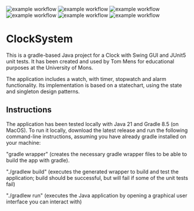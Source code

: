 ![example workflow](https://github.com/uhourri/ClockSystem/actions/workflows/gradle.yml/badge.svg)
![example workflow](https://github.com/uhourri/ClockSystem/actions/workflows/pmd.yml/badge.svg)
![example workflow](https://github.com/uhourri/ClockSystem/actions/workflows/codeql.yml/badge.svg)
![example workflow](https://github.com/uhourri/ClockSystem/actions/workflows/scorecard.yml/badge.svg)
![example workflow](https://github.com/uhourri/ClockSystem/actions/workflows/actionlint.yml/badge.svg)
![example workflow](https://github.com/uhourri/ClockSystem/actions/dependabot.yml/badge.svg)




# ClockSystem

This is a gradle-based Java project for a Clock with Swing GUI and JUnit5 unit tests. It has been created and used by Tom Mens for educational purposes at the University of Mons.

The application includes a watch, with timer, stopwatch and alarm functionality.
Its implementation is based on a statechart, using the state and singleton design patterns.


## Instructions

The application has been tested locally with Java 21 and Gradle 8.5 (on MacOS). To run it locally, download the latest release and run the following command-line instructions, assuming you have already gradle installed on your machine:

"gradle wrapper" (creates the necessary gradle wrapper files to be able to build the app with gradle).

"./gradlew build" (executes the generated wrapper to build and test the application; build should be successful, but will fail if some of the unit tests fail)

"./gradlew run" (executes the Java application by opening a graphical user interface you can interact with)
